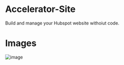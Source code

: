 # Accelerator-Site
Build and manage your Hubspot website withoiut code.

# Images
![image](https://github.com/RanaHuzaima/Accelerator-Site/assets/120297532/11de57d0-644a-4cca-8afb-9b53b432436f)
